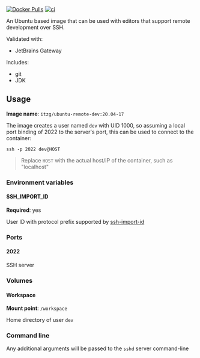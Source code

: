 [![Docker Pulls](https://img.shields.io/docker/pulls/itzg/ubuntu-remote-dev.svg)](https://hub.docker.com/r/itzg/ubuntu-remote-dev/)
[![ci](https://github.com/itzg/docker-ubuntu-remote-dev/actions/workflows/ci.yml/badge.svg)](https://github.com/itzg/docker-ubuntu-remote-dev/actions/workflows/ci.yml)

An Ubuntu based image that can be used with editors that support remote development over SSH.

Validated with:
- JetBrains Gateway

Includes:
- git
- JDK

## Usage

**Image name**: `itzg/ubuntu-remote-dev:20.04-17`

The image creates a user named `dev` with UID 1000, so assuming a local port binding of 2022 to the server's port, this can be used to connect to the container:

```shell
ssh -p 2022 dev@HOST
```

> Replace `HOST` with the actual host/IP of the container, such as "localhost"

### Environment variables

#### SSH_IMPORT_ID

**Required**: yes

User ID with protocol prefix supported by [ssh-import-id](https://manpages.ubuntu.com/manpages/focal/en/man1/ssh-import-id.1.html)

### Ports

#### 2022

SSH server

### Volumes

#### Workspace

**Mount point**: `/workspace`

Home directory of user `dev`

### Command line

Any additional arguments will be passed to the `sshd` server command-line